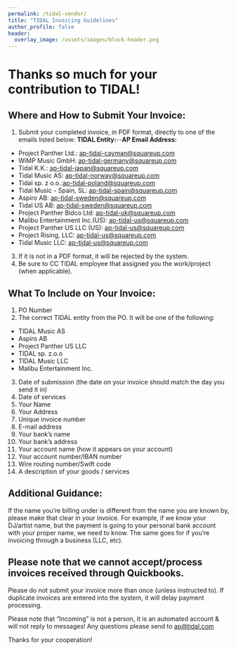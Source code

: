 ```yaml
---
permalink: /tidal-vendor/
title: "TIDAL Invoicing Guidelines"
author_profile: false
header:
  overlay_image: /assets/images/block-header.png
---
```


# Thanks so much for your contribution to TIDAL!

## Where and How to Submit Your Invoice:

1. Submit your completed invoice, in PDF format, directly to one of the emails listed below:
**TIDAL Entity:**--**AP Email Address:**
  * Project Panther Ltd.: ap-tidal-cayman@squareup.com
  * WiMP Music GmbH: ap-tidal-germany@squareup.com
  * Tidal K.K.: ap-tidal-japan@squareup.com
  * Tidal Music AS: ap-tidal-norway@squareup.com
  * Tidal sp. z o.o.:ap-tidal-poland@squareup.com
  * Tidal Music - Spain, SL: ap-tidal-spain@squareup.com
  * Aspiro AB: ap-tidal-sweden@squareup.com
  * Tidal US AB: ap-tidal-sweden@squareup.com
  * Project Panther Bidco Ltd: ap-tidal-uk@squareup.com
  * Malibu Entertainment Inc.(US): ap-tidal-us@squareup.com
  * Project Panther US LLC (US): ap-tidal-us@squareup.com
  * Project Rising, LLC: ap-tidal-us@squareup.com
  * Tidal Music LLC: ap-tidal-us@squareup.com
3. If it is not in a PDF format, it will be rejected by the system.
4. Be sure to CC TIDAL employee that assigned you the work/project (when applicable).


## What To Include on Your Invoice:

1. PO Number
2. The correct TIDAL entity from the PO. It will be one of the following:
  * TIDAL Music AS
  * Aspiro AB
  * Project Panther US LLC
  * TIDAL sp. z.o.o
  * TIDAL Music LLC
  * Malibu Entertainment Inc.
3. Date of submission (the date on your invoice should match the day you send it in)
4. Date of services
5. Your Name
6. Your Address
7. Unique invoice number
8. E-mail address
9. Your bank’s name
10. Your bank’s address
11. Your account name (how it appears on your account)
12. Your account number/IBAN number
13. Wire routing number/Swift code
14. A description of your goods / services

## Additional Guidance:

If the name you’re billing under is different from the name you are known by, please make that clear in your invoice. For example, if we know your DJ/artist name, but the payment is going to your personal bank account with your proper name, we need to know. The same goes for if you’re invoicing through a business (LLC, etc).

## Please note that we cannot accept/process invoices received through Quickbooks.

Please do not submit your invoice more than once (unless instructed to). If duplicate invoices are entered into the system, it will delay payment processing.

Please note that “Incoming” is not a person, it is an automated account & will not reply to messages! Any questions please send to [ap@tidal.com](ap@tidal.com)

Thanks for your cooperation!
